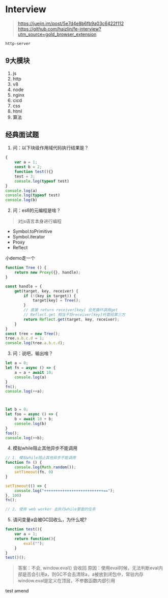 # Interview
> https://juejin.im/post/5e7d4e8b6fb9a03c6422f112
> https://github.com/haizlin/fe-interview?utm_source=gold_browser_extension

```sh
http-server
```

## 9大模块
1. js
2. http
3. v8
4. node
5. nginx
6. cicd
7. css
8. html
9. 算法


## 经典面试题

1. 问：以下块级作用域代码执行结果是？
```js
{
    var a = 1;
    const b = 2; 
    function test(){}
    test = 3;
    console.log(typeof test) 
}
console.log(a) 
console.log(typeof test) 
console.log(b)
```

2. 问：es6的元编程是啥？
> 对js语言本身进行编程
* Symbol.toPrimitive
* Symbol.iterator
* Proxy
* Reflect

小demo走一个
```js
function Tree () {
    return new Proxy({}, handle);
}

const handle = {
    get(target, key, receiver) {
        if (!(key in target)) {
            target[key] = Tree();
        }
        // 直接 return receiver[key] 会死循环调用get
        // Reflect.get 相当于将receiver[key]托管给第三方
        return Reflect.get(target, key, receiver);
    }
}
const tree = new Tree();
tree.a.b.c.d = 1;
console.log(tree.a.b.c.d);
```


3. 问：说吧，输出啥？
```js
let a = 0;
let fn = async () => {
    a = a + await 10;
    console.log(a) 
}
fn(); 
console.log(++a);



let b = 0;
let foo = async () => {
    b = await 10 + b;
    console.log(b) 
}
foo(); 
console.log(++b);
```


4. 模拟while阻止其他异步不能调用
```js
// 1. 模拟while阻止其他异步不能调用
function fn () {
    console.log(Math.random());
    setTimeout(fn, 0)
}

setTimeout(() => {
    console.log("++++++++++++++++++++++++++==");
}, 100)
fn();

// 2. 使用 web worker 去执行while里面的任务
```


5. 请问变量a会被GC回收么，为什么呢?
```js
function test(){
    var a = 1;
    return function(){
        eval("");
    }
}
test()();
```

> 答案：不会, window.eval() 会收回
> 原因：使用eval时候，无法判断eval内部是否会引用a，则GC不会去清除a，a被放到闭包中，常驻内存
> window.eval是定义在顶层，不参数函数内部引用

test
amend